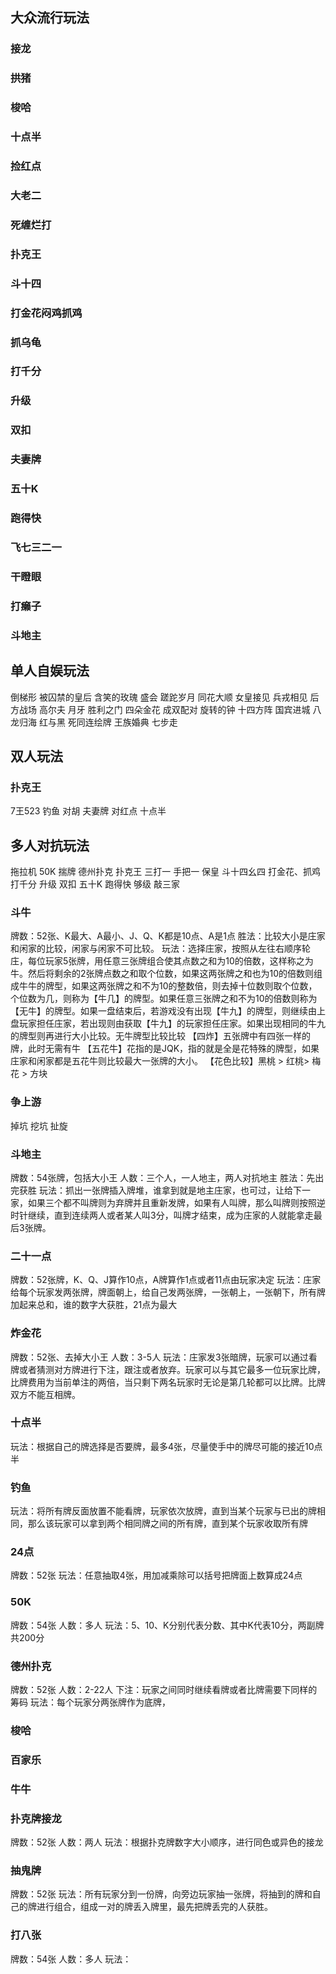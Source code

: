 ## 大众流行玩法
### 接龙
### 拱猪
### 梭哈
### 十点半
### 捡红点
### 大老二
### 死缠烂打
### 扑克王
### 斗十四
### 打金花闷鸡抓鸡
### 抓乌龟

### 打千分

### 升级
### 双扣
### 夫妻牌
### 五十K
### 跑得快

### 飞七三二一

### 干瞪眼

### 打癞子

### 斗地主

## 单人自娱玩法

倒梯形
被囚禁的皇后
含笑的玫瑰
盛会
蹉跎岁月
同花大顺
女皇接见
兵戎相见
后方战场
高尔夫
月牙
胜利之门
四朵金花
成双配对
旋转的钟
十四方阵
国宾进城
八龙归海
红与黑
死同连绘牌
王族婚典
七步走
## 双人玩法
### 扑克王
7王523
钓鱼
对胡
夫妻牌
对红点
十点半

## 多人对抗玩法
拖拉机
50K
揣牌
德州扑克
扑克王
三打一
手把一
保皇
斗十四幺四
打金花、抓鸡
打千分
升级
双扣
五十K
跑得快
够级
敲三家
### 斗牛
牌数：52张、K最大、A最小、J、Q、K都是10点、A是1点
胜法：比较大小是庄家和闲家的比较，闲家与闲家不可比较。
玩法：选择庄家，按照从左往右顺序轮庄，每位玩家5张牌，用任意三张牌组合使其点数之和为10的倍数，这样称之为牛。然后将剩余的2张牌点数之和取个位数，如果这两张牌之和也为10的倍数则组成牛牛的牌型，如果这两张牌之和不为10的整数倍，则去掉十位数则取个位数，个位数为几，则称为【牛几】的牌型。如果任意三张牌之和不为10的倍数则称为【无牛】的牌型。如果一盘结束后，若游戏没有出现【牛九】的牌型，则继续由上盘玩家担任庄家，若出现则由获取【牛九】的玩家担任庄家。如果出现相同的牛九的牌型则再进行大小比较。无牛牌型比较比较
【四炸】五张牌中有四张一样的牌，此时无需有牛
【五花牛】花指的是JQK，指的就是全是花特殊的牌型，如果庄家和闲家都是五花牛则比较最大一张牌的大小。
【花色比较】黑桃 > 红桃> 梅花 > 方块

### 争上游

掉坑
挖坑
扯旋


### 斗地主
牌数：54张牌，包括大小王
人数：三个人，一人地主，两人对抗地主
胜法：先出完获胜
玩法：抓出一张牌插入牌堆，谁拿到就是地主庄家，也可过，让给下一家，如果三个都不叫牌则为弃牌并且重新发牌，如果有人叫牌，那么叫牌则按照逆时针继续，直到连续两人或者某人叫3分，叫牌才结束，成为庄家的人就能拿走最后3张牌。


### 二十一点
牌数：52张牌，K、Q、J算作10点，A牌算作1点或者11点由玩家决定
玩法：庄家给每个玩家发两张牌，牌面朝上，给自己发两张牌，一张朝上，一张朝下，所有牌加起来总和，谁的数字大获胜，21点为最大
### 炸金花
牌数：52张、去掉大小王
人数：3-5人
玩法：庄家发3张暗牌，玩家可以通过看牌或者猜测对方牌进行下注，跟注或者放弃。玩家可以与其它最多一位玩家比牌，比牌费用为当前单注的两倍，当只剩下两名玩家时无论是第几轮都可以比牌。比牌双方不能互相牌。


### 十点半
玩法：根据自己的牌选择是否要牌，最多4张，尽量使手中的牌尽可能的接近10点半

### 钓鱼
玩法：将所有牌反面放置不能看牌，玩家依次放牌，直到当某个玩家与已出的牌相同，那么该玩家可以拿到两个相同牌之间的所有牌，直到某个玩家收取所有牌

### 24点
牌数：52张
玩法：任意抽取4张，用加减乘除可以括号把牌面上数算成24点




### 50K
牌数：54张
人数：多人
玩法：5、10、K分别代表分数、其中K代表10分，两副牌共200分

### 德州扑克
牌数：52张
人数：2-22人
下注：玩家之间同时继续看牌或者比牌需要下同样的筹码
玩法：每个玩家分两张牌作为底牌，

### 梭哈

### 百家乐

### 牛牛

### 扑克牌接龙
牌数：52张
人数：两人
玩法：根据扑克牌数字大小顺序，进行同色或异色的接龙

### 抽鬼牌
牌数：52张
玩法：所有玩家分到一份牌，向旁边玩家抽一张牌，将抽到的牌和自己的牌进行组合，组成一对的牌丢入牌里，最先把牌丢完的人获胜。


### 打八张
牌数：54张
人数：多人
玩法：